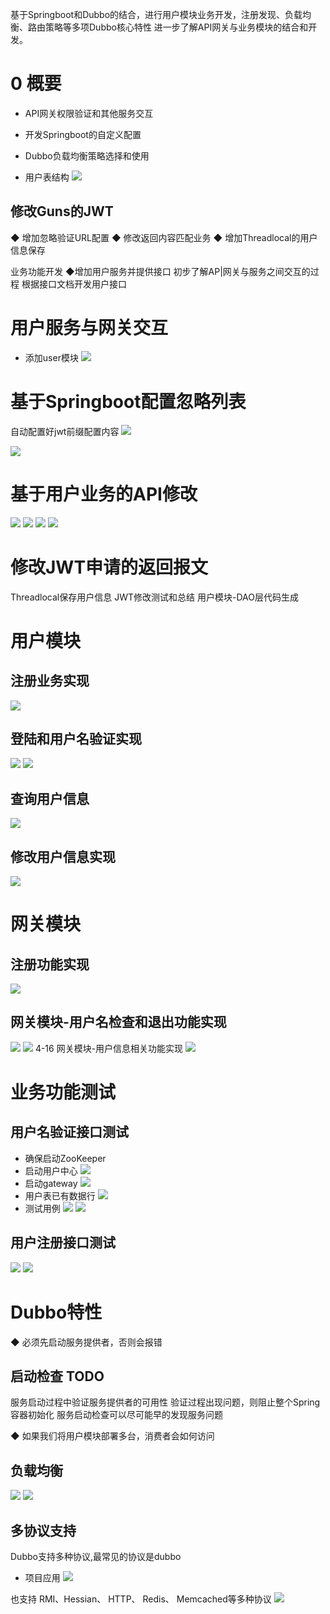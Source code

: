 基于Springboot和Dubbo的结合，进行用户模块业务开发，注册发现、负载均衡、路由策略等多项Dubbo核心特性
进一步了解API网关与业务模块的结合和开发。

# 0 概要
- API网关权限验证和其他服务交互
- 开发Springboot的自定义配置
- Dubbo负载均衡策略选择和使用


- 用户表结构
![](https://img-blog.csdnimg.cn/2019090817232563.png?x-oss-process=image/watermark,type_ZmFuZ3poZW5naGVpdGk,shadow_10,text_SmF2YUVkZ2U=,size_1,color_FFFFFF,t_70)

## 修改Guns的JWT
◆ 增加忽略验证URL配置
◆ 修改返回内容匹配业务
◆ 增加Threadlocal的用户信息保存

业务功能开发
◆增加用户服务并提供接口
初步了解AP|网关与服务之间交互的过程
根据接口文档开发用户接口 

# 用户服务与网关交互
- 添加user模块
![](https://img-blog.csdnimg.cn/20190908184346438.png?x-oss-process=image/watermark,type_ZmFuZ3poZW5naGVpdGk,shadow_10,text_SmF2YUVkZ2U=,size_16,color_FFFFFF,t_70)

# 基于Springboot配置忽略列表
自动配置好jwt前缀配置内容
![](https://img-blog.csdnimg.cn/20190908195730510.png?x-oss-process=image/watermark,type_ZmFuZ3poZW5naGVpdGk,shadow_10,text_SmF2YUVkZ2U=,size_1,color_FFFFFF,t_70)

![](https://img-blog.csdnimg.cn/20190908195800515.png?x-oss-process=image/watermark,type_ZmFuZ3poZW5naGVpdGk,shadow_10,text_SmF2YUVkZ2U=,size_16,color_FFFFFF,t_70)

# 基于用户业务的API修改
![](https://img-blog.csdnimg.cn/20190908201551995.png?x-oss-process=image/watermark,type_ZmFuZ3poZW5naGVpdGk,shadow_10,text_SmF2YUVkZ2U=,size_1,color_FFFFFF,t_70)
![](https://img-blog.csdnimg.cn/20190908201354612.png?x-oss-process=image/watermark,type_ZmFuZ3poZW5naGVpdGk,shadow_10,text_SmF2YUVkZ2U=,size_1,color_FFFFFF,t_70)
![](https://img-blog.csdnimg.cn/2019090820143714.png?x-oss-process=image/watermark,type_ZmFuZ3poZW5naGVpdGk,shadow_10,text_SmF2YUVkZ2U=,size_1,color_FFFFFF,t_70)
![](https://img-blog.csdnimg.cn/20190908201515144.png?x-oss-process=image/watermark,type_ZmFuZ3poZW5naGVpdGk,shadow_10,text_SmF2YUVkZ2U=,size_1,color_FFFFFF,t_70)

# 修改JWT申请的返回报文
Threadlocal保存用户信息
JWT修改测试和总结
 用户模块-DAO层代码生成
# 用户模块
## 注册业务实现
![](https://img-blog.csdnimg.cn/20190912223309644.png?x-oss-process=image/watermark,type_ZmFuZ3poZW5naGVpdGk,shadow_10,text_SmF2YUVkZ2U=,size_1,color_FFFFFF,t_70)
## 登陆和用户名验证实现
 ![](https://img-blog.csdnimg.cn/20190913004532607.png?x-oss-process=image/watermark,type_ZmFuZ3poZW5naGVpdGk,shadow_10,text_SmF2YUVkZ2U=,size_1,color_FFFFFF,t_70)
 ![](https://img-blog.csdnimg.cn/20190913004507280.png?x-oss-process=image/watermark,type_ZmFuZ3poZW5naGVpdGk,shadow_10,text_SmF2YUVkZ2U=,size_1,color_FFFFFF,t_70)
## 查询用户信息
 ![](https://img-blog.csdnimg.cn/20190913013739577.png?x-oss-process=image/watermark,type_ZmFuZ3poZW5naGVpdGk,shadow_10,text_SmF2YUVkZ2U=,size_1,color_FFFFFF,t_70)
## 修改用户信息实现
![](https://img-blog.csdnimg.cn/20190913014248581.png?x-oss-process=image/watermark,type_ZmFuZ3poZW5naGVpdGk,shadow_10,text_SmF2YUVkZ2U=,size_1,color_FFFFFF,t_70)
# 网关模块
## 注册功能实现
![](https://img-blog.csdnimg.cn/20190913015443546.png?x-oss-process=image/watermark,type_ZmFuZ3poZW5naGVpdGk,shadow_10,text_SmF2YUVkZ2U=,size_1,color_FFFFFF,t_70)
## 网关模块-用户名检查和退出功能实现
 ![](https://img-blog.csdnimg.cn/20190913020156418.png?x-oss-process=image/watermark,type_ZmFuZ3poZW5naGVpdGk,shadow_10,text_SmF2YUVkZ2U=,size_1,color_FFFFFF,t_70)
![](https://img-blog.csdnimg.cn/20190913020222167.png?x-oss-process=image/watermark,type_ZmFuZ3poZW5naGVpdGk,shadow_10,text_SmF2YUVkZ2U=,size_1,color_FFFFFF,t_70)
 4-16 网关模块-用户信息相关功能实现
 ![](https://img-blog.csdnimg.cn/20190913024616532.png?x-oss-process=image/watermark,type_ZmFuZ3poZW5naGVpdGk,shadow_10,text_SmF2YUVkZ2U=,size_1,color_FFFFFF,t_70)
# 业务功能测试
## 用户名验证接口测试
- 确保启动ZooKeeper
- 启动用户中心
![](https://img-blog.csdnimg.cn/20190913025633731.png?x-oss-process=image/watermark,type_ZmFuZ3poZW5naGVpdGk,shadow_10,text_SmF2YUVkZ2U=,size_1,color_FFFFFF,t_70)
- 启动gateway
![](https://img-blog.csdnimg.cn/20190913025834895.png?x-oss-process=image/watermark,type_ZmFuZ3poZW5naGVpdGk,shadow_10,text_SmF2YUVkZ2U=,size_1,color_FFFFFF,t_70)
- 用户表已有数据行
![](https://img-blog.csdnimg.cn/20190913033053570.png)
- 测试用例
![](https://img-blog.csdnimg.cn/20190913033210357.png?x-oss-process=image/watermark,type_ZmFuZ3poZW5naGVpdGk,shadow_10,text_SmF2YUVkZ2U=,size_1,color_FFFFFF,t_70)
![](https://img-blog.csdnimg.cn/20190913033302702.png?x-oss-process=image/watermark,type_ZmFuZ3poZW5naGVpdGk,shadow_10,text_SmF2YUVkZ2U=,size_1,color_FFFFFF,t_70)

## 用户注册接口测试

![](https://img-blog.csdnimg.cn/20190913034343197.png?x-oss-process=image/watermark,type_ZmFuZ3poZW5naGVpdGk,shadow_10,text_SmF2YUVkZ2U=,size_1,color_FFFFFF,t_70)
![](https://img-blog.csdnimg.cn/20190913034521146.png)

#  Dubbo特性
◆ 必须先启动服务提供者，否则会报错
## 启动检查 TODO
服务启动过程中验证服务提供者的可用性
验证过程出现问题，则阻止整个Spring容器初始化
服务启动检查可以尽可能早的发现服务问题

◆ 如果我们将用户模块部署多台，消费者会如何访问
## 负载均衡
 ![](https://img-blog.csdnimg.cn/20190914022734946.png?x-oss-process=image/watermark,type_ZmFuZ3poZW5naGVpdGk,shadow_10,text_SmF2YUVkZ2U=,size_16,color_FFFFFF,t_70)
![](https://img-blog.csdnimg.cn/20190914023906657.png?x-oss-process=image/watermark,type_ZmFuZ3poZW5naGVpdGk,shadow_10,text_SmF2YUVkZ2U=,size_1,color_FFFFFF,t_70)
## 多协议支持
Dubbo支持多种协议,最常见的协议是dubbo
- 项目应用
![](https://img-blog.csdnimg.cn/20190914024516841.png?x-oss-process=image/watermark,type_ZmFuZ3poZW5naGVpdGk,shadow_10,text_SmF2YUVkZ2U=,size_1,color_FFFFFF,t_70)

也支持 RMI、Hessian、 HTTP、 Redis、 Memcached等多种协议 
![](https://img-blog.csdnimg.cn/20190914024552573.png?x-oss-process=image/watermark,type_ZmFuZ3poZW5naGVpdGk,shadow_10,text_SmF2YUVkZ2U=,size_1,color_FFFFFF,t_70)